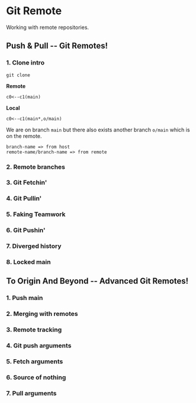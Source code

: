 # Git Remote
Working with remote repositories.

##  Push & Pull -- Git Remotes! 
### 1. Clone intro
```
git clone
```

**Remote**
```
c0<--c1(main)
```
**Local**
```
c0<--c1(main*,o/main)
```
We are on branch `main` but there also exists another branch `o/main` which is on the remote.
```
branch-name => from host
remote-name/branch-name => from remote
```

### 2. Remote branches
### 3. Git Fetchin'
### 4. Git Pullin'
### 5. Faking Teamwork
### 6. Git Pushin'
### 7. Diverged history
### 8. Locked main


##  To Origin And Beyond -- Advanced Git Remotes! 
### 1. Push main
### 2. Merging with remotes
### 3. Remote tracking
### 4. Git push arguments
### 5. Fetch arguments
### 6. Source of nothing
### 7. Pull arguments
